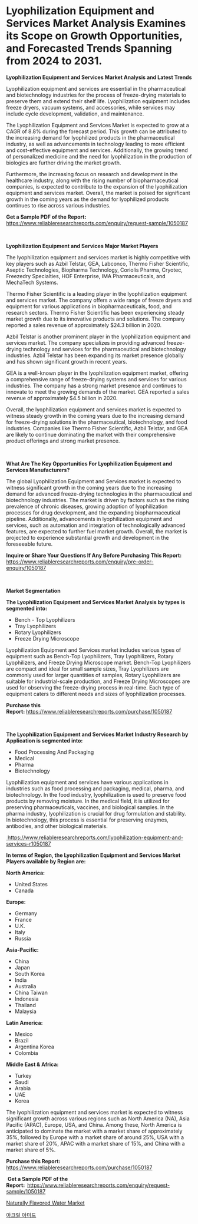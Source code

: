 <p><h1>Lyophilization Equipment and Services Market Analysis Examines its Scope on Growth Opportunities, and Forecasted Trends Spanning from 2024 to 2031.</h1></p><p><strong>Lyophilization Equipment and Services Market Analysis and Latest Trends</strong></p>
<p><p>Lyophilization equipment and services are essential in the pharmaceutical and biotechnology industries for the process of freeze-drying materials to preserve them and extend their shelf life. Lyophilization equipment includes freeze dryers, vacuum systems, and accessories, while services may include cycle development, validation, and maintenance.</p><p>The Lyophilization Equipment and Services Market is expected to grow at a CAGR of 8.8% during the forecast period. This growth can be attributed to the increasing demand for lyophilized products in the pharmaceutical industry, as well as advancements in technology leading to more efficient and cost-effective equipment and services. Additionally, the growing trend of personalized medicine and the need for lyophilization in the production of biologics are further driving the market growth.</p><p>Furthermore, the increasing focus on research and development in the healthcare industry, along with the rising number of biopharmaceutical companies, is expected to contribute to the expansion of the lyophilization equipment and services market. Overall, the market is poised for significant growth in the coming years as the demand for lyophilized products continues to rise across various industries.</p></p>
<p><strong>Get a Sample PDF of the Report:&nbsp;</strong> <a href="https://www.reliableresearchreports.com/enquiry/request-sample/1050187">https://www.reliableresearchreports.com/enquiry/request-sample/1050187</a></p>
<p>&nbsp;</p>
<p><strong>Lyophilization Equipment and Services Major Market Players</strong></p>
<p><p>The lyophilization equipment and services market is highly competitive with key players such as Azbil Telstar, GEA, Labconco, Thermo Fisher Scientific, Aseptic Technologies, Biopharma Technology, Coriolis Pharma, Cryotec, Freezedry Specialties, HOF Enterprise, IMA Pharmaceuticals, and MechaTech Systems.</p><p>Thermo Fisher Scientific is a leading player in the lyophilization equipment and services market. The company offers a wide range of freeze dryers and equipment for various applications in biopharmaceuticals, food, and research sectors. Thermo Fisher Scientific has been experiencing steady market growth due to its innovative products and solutions. The company reported a sales revenue of approximately $24.3 billion in 2020.</p><p>Azbil Telstar is another prominent player in the lyophilization equipment and services market. The company specializes in providing advanced freeze-drying technology and services for the pharmaceutical and biotechnology industries. Azbil Telstar has been expanding its market presence globally and has shown significant growth in recent years.</p><p>GEA is a well-known player in the lyophilization equipment market, offering a comprehensive range of freeze-drying systems and services for various industries. The company has a strong market presence and continues to innovate to meet the growing demands of the market. GEA reported a sales revenue of approximately $4.5 billion in 2020.</p><p>Overall, the lyophilization equipment and services market is expected to witness steady growth in the coming years due to the increasing demand for freeze-drying solutions in the pharmaceutical, biotechnology, and food industries. Companies like Thermo Fisher Scientific, Azbil Telstar, and GEA are likely to continue dominating the market with their comprehensive product offerings and strong market presence.</p></p>
<p>&nbsp;</p>
<p><strong>What Are The Key Opportunities For Lyophilization Equipment and Services Manufacturers?</strong></p>
<p><p>The global Lyophilization Equipment and Services market is expected to witness significant growth in the coming years due to the increasing demand for advanced freeze-drying technologies in the pharmaceutical and biotechnology industries. The market is driven by factors such as the rising prevalence of chronic diseases, growing adoption of lyophilization processes for drug development, and the expanding biopharmaceutical pipeline. Additionally, advancements in lyophilization equipment and services, such as automation and integration of technologically advanced features, are expected to further fuel market growth. Overall, the market is projected to experience substantial growth and development in the foreseeable future.</p></p>
<p><strong>Inquire or Share Your Questions If Any Before Purchasing This Report:</strong> <a href="https://www.reliableresearchreports.com/enquiry/pre-order-enquiry/1050187">https://www.reliableresearchreports.com/enquiry/pre-order-enquiry/1050187</a></p>
<p>&nbsp;</p>
<p><strong>Market Segmentation</strong></p>
<p><strong>The Lyophilization Equipment and Services Market Analysis by types is segmented into:</strong></p>
<p><ul><li>Bench - Top Lyophilizers</li><li>Tray Lyophilizers</li><li>Rotary Lyophilizers</li><li>Freeze Drying Microscope</li></ul></p>
<p><p>Lyophilization Equipment and Services market includes various types of equipment such as Bench-Top Lyophilizers, Tray Lyophilizers, Rotary Lyophilizers, and Freeze Drying Microscope market. Bench-Top Lyophilizers are compact and ideal for small sample sizes, Tray Lyophilizers are commonly used for larger quantities of samples, Rotary Lyophilizers are suitable for industrial-scale production, and Freeze Drying Microscopes are used for observing the freeze-drying process in real-time. Each type of equipment caters to different needs and sizes of lyophilization processes.</p></p>
<p><strong>Purchase this Report:&nbsp;</strong><a href="https://www.reliableresearchreports.com/purchase/1050187">https://www.reliableresearchreports.com/purchase/1050187</a></p>
<p>&nbsp;</p>
<p><strong>The Lyophilization Equipment and Services Market Industry Research by Application is segmented into:</strong></p>
<p><ul><li>Food Processing And Packaging</li><li>Medical</li><li>Pharma</li><li>Biotechnology</li></ul></p>
<p><p>Lyophilization equipment and services have various applications in industries such as food processing and packaging, medical, pharma, and biotechnology. In the food industry, lyophilization is used to preserve food products by removing moisture. In the medical field, it is utilized for preserving pharmaceuticals, vaccines, and biological samples. In the pharma industry, lyophilization is crucial for drug formulation and stability. In biotechnology, this process is essential for preserving enzymes, antibodies, and other biological materials.</p></p>
<p><a href="https://www.reliableresearchreports.com/lyophilization-equipment-and-services-r1050187">&nbsp;https://www.reliableresearchreports.com/lyophilization-equipment-and-services-r1050187</a></p>
<p><strong>In terms of Region, the Lyophilization Equipment and Services Market Players available by Region are:</strong></p>
<p>
    <p> <strong> North America: </strong>
        <ul>
            <li>United States</li>
            <li>Canada</li>
        </ul>
        </p> 
    <p> <strong> Europe: </strong>
        <ul>
            <li>Germany</li>
            <li>France</li>
            <li>U.K.</li>
            <li>Italy</li>
            <li>Russia</li>
        </ul>
        </p> 
    <p> <strong> Asia-Pacific: </strong>
        <ul>
            <li>China</li>
            <li>Japan</li>
            <li>South Korea</li>
            <li>India</li>
            <li>Australia</li>
            <li>China Taiwan</li>
            <li>Indonesia</li>
            <li>Thailand</li>
            <li>Malaysia</li>
        </ul>
        </p> 
    <p> <strong> Latin America: </strong>
        <ul>
            <li>Mexico</li>
            <li>Brazil</li>
            <li>Argentina Korea</li>
            <li>Colombia</li>
        </ul>
        </p> 
    <p> <strong> Middle East & Africa: </strong>
        <ul>
            <li>Turkey</li>
            <li>Saudi</li>
            <li>Arabia</li>
            <li>UAE</li>
            <li>Korea</li>
        </ul>
    </p>
    </p>
<p><p>The lyophilization equipment and services market is expected to witness significant growth across various regions such as North America (NA), Asia Pacific (APAC), Europe, USA, and China. Among these, North America is anticipated to dominate the market with a market share of approximately 35%, followed by Europe with a market share of around 25%, USA with a market share of 20%, APAC with a market share of 15%, and China with a market share of 5%.</p></p>
<p><strong>Purchase this Report: </strong><a href="https://www.reliableresearchreports.com/purchase/1050187">https://www.reliableresearchreports.com/purchase/1050187</a></p>
<p>&nbsp;<strong>Get a Sample PDF of the Report:&nbsp;&nbsp;</strong><a href="https://www.reliableresearchreports.com/enquiry/request-sample/1050187">https://www.reliableresearchreports.com/enquiry/request-sample/1050187</a></p>
<p><strong></strong></p>
<p><p><a href="https://noble-drawer-34c.notion.site/Naturally-Flavored-Water-Market-Exploring-Market-Share-Market-Trends-and-Future-Growth-4d56ae6229d641eda1ab61a0205d63c4">Naturally Flavored Water Market</a></p><p><a href="https://medium.com/@wheelgg5674537/%EC%95%84%ED%81%AC%EB%A6%B4%EC%95%84%EB%AF%B8%EB%93%9C-%EC%8B%9C%EC%9E%A5-%EC%8B%9C%EC%9E%A5-%EC%A0%90%EC%9C%A0%EC%9C%A8-%EC%8B%9C%EC%9E%A5-%EB%8F%99%ED%96%A5-%EB%B0%8F-%EB%AF%B8%EB%9E%98-%EC%84%B1%EC%9E%A5-%ED%83%90%EC%83%89-78c96d26645d">아크릴 아미드</a></p></p>